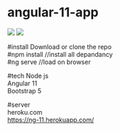 # angular-11-app
<img src="https://raw.githubusercontent.com/harishwordpress/angular-11-app/master/img.png" />
<img  src="https://raw.githubusercontent.com/harishwordpress/angular-11-app/master/img_1.png" />


#install 
Download or clone the repo</br>
#npm install //install all depandancy </br>
#ng serve //load on browser </br>

#tech 
Node js </br>
Angular 11 </br>
Bootstrap 5</br>

#server </br>
heroku.com</br>
https://ng-11.herokuapp.com/</br>
